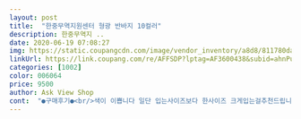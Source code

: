 ```yaml
---
layout: post 
title:  "한중무역지원센터 형광 반바지 10컬러" 
description: 한중무역지 ..
date: 2020-06-19 07:08:27 
img: https://static.coupangcdn.com/image/vendor_inventory/a8d8/811780da7759fe96bf3281da8c29588bed9bc0d474de69845fd0622c946b.png 
linkUrl: https://link.coupang.com/re/AFFSDP?lptag=AF3600438&subid=ahnPublicAsk&pageKey=1471467838&itemId=2529498283&vendorItemId=70522280524&traceid=V0-113-8f77e63939b5b2ae 
categories: [1002] 
color: 006064 
price: 9500 
author: Ask View Shop 
cont:  "●구매후기●<br/>색이 이쁩니다 일단 입는사이즈보다 한사이즈 크게입는걸추천드립니다.<br/> 타이트해요<br/>시원하고 좋네요<br/>화이트는 정말 사지 마세요.<br/> 속이 다보여요.<br/><br/>" 
---
```

